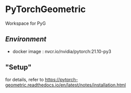# PyTorchGeometric

Workspace for PyG

## *Environment*
- docker image : nvcr.io/nvidia/pytorch:21.10-py3

## "Setup"

for details, refer to https://pytorch-geometric.readthedocs.io/en/latest/notes/installation.html
